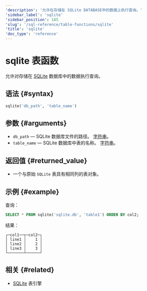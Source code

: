 ```yaml
---
'description': '允许在存储在 SQLite DATABASE中的数据上执行查询。'
'sidebar_label': 'sqlite'
'sidebar_position': 185
'slug': '/sql-reference/table-functions/sqlite'
'title': 'sqlite'
'doc_type': 'reference'
---
```



# sqlite 表函数

允许对存储在 [SQLite](../../engines/database-engines/sqlite.md) 数据库中的数据执行查询。

## 语法 {#syntax}

```sql
sqlite('db_path', 'table_name')
```

## 参数 {#arguments}

- `db_path` — SQLite 数据库文件的路径。 [字符串](../../sql-reference/data-types/string.md)。
- `table_name` — SQLite 数据库中表的名称。 [字符串](../../sql-reference/data-types/string.md)。

## 返回值 {#returned_value}

- 一个与原始 `SQLite` 表具有相同列的表对象。

## 示例 {#example}

查询：

```sql
SELECT * FROM sqlite('sqlite.db', 'table1') ORDER BY col2;
```

结果：

```text
┌─col1──┬─col2─┐
│ line1 │    1 │
│ line2 │    2 │
│ line3 │    3 │
└───────┴──────┘
```

## 相关 {#related}

- [SQLite](../../engines/table-engines/integrations/sqlite.md) 表引擎
